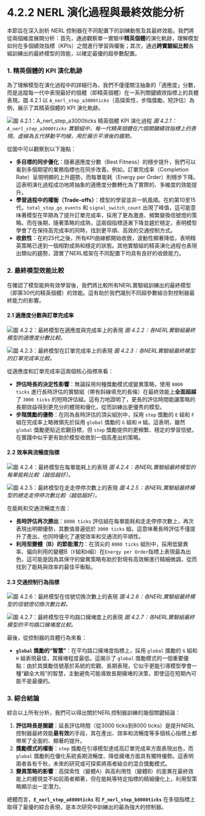 # 4.2.2 NERL 演化過程與最終效能分析

本節旨在深入剖析 NERL 控制器在不同配置下的訓練動態及其最終效能。我們將從兩個維度展開分析：首先，通過觀察單一實驗中**精英個體**的演化軌跡，理解模型如何在多個績效指標（KPIs）之間進行學習與權衡；其次，通過**跨實驗組比較**各組訓練出的最終模型的效能，以確定最優的超參數配置。

### 1. 精英個體的 KPI 演化軌跡

為了理解模型在演化過程中的詳細行為，我們不僅僅關注抽象的「適應度」分數，而是追蹤每一代中表現最好的個體（即精英個體）在一系列關鍵績效指標上的具體表現。圖 4.2.1 以 `A_nerl_step_a3000ticks`（高探索性，步階獎勵，短評估）為例，展示了其精英個體的 KPI 演化軌跡。

![圖 4.2.1：A_nerl_step_a3000ticks 精英個體 KPI 演化過程](analysis_results/NERL_Elite_KPI_Evolution_A_nerl_step_a3000ticks.png)
*圖 4.2.1：`A_nerl_step_a3000ticks` 實驗組中，每一代精英個體在六個關鍵績效指標上的表現。虛線為五代移動平均線，用於展示平滑後的趨勢。*

從圖中可以觀察到以下幾點：
*   **多目標的同步優化**：隨著適應度分數（Best Fitness）的穩步提升，我們可以看到多個期望的業務指標也在同步改善。例如，訂單完成率（Completion Rate）呈現明顯的上升趨勢，而每單能耗（Energy per Order）則穩步下降。這表明演化過程成功地將抽象的適應度分數轉化為了實際的、多維度的效能提升。
*   **學習過程中的權衡（Trade-offs）**：模型的學習並非一帆風順。在約第10至15代，`total_stop_go_events` 和 `signal_switch_count` 出現了峰值，這可能意味著模型在早期為了提升訂單完成率，採用了更為激進、頻繁變換信號燈的策略。而在後期，隨著策略的成熟，這兩個指標逐漸下降並趨於穩定，表明模型學會了在保持高完成率的同時，找到更平順、高效的交通控制方式。
*   **收斂性**：在約25代之後，所有KPI曲線都開始收斂，波動性顯著降低，表明精英策略已達到一個相對成熟和穩定的狀態。其他實驗組的精英演化過程也表現出類似的趨勢，證實了NERL框架在不同配置下均具有良好的收斂能力。

### 2. 最終模型效能比較

在確認了模型能夠有效學習後，我們將比較所有NERL實驗組訓練出的最終模型（即第30代的精英個體）的效能。這有助於我們識別不同超參數組合對控制器最終能力的影響。

#### 2.1 適應度分數與訂單完成率

![圖 4.2.2：最終模型在適應度與完成率上的表現](analysis_results/NERL_Final_Comparison_best_fitness.png)
*圖 4.2.2：各NERL實驗組最終模型的適應度分數比較。*

![圖 4.2.3：最終模型在訂單完成率上的表現](analysis_results/NERL_Final_Comparison_completion_rate.png)
*圖 4.2.3：各NERL實驗組最終模型的訂單完成率比較。*

從適應度和訂單完成率這兩個核心指標來看：
*   **評估時長的決定性影響**：無論採用何種獎勵模式或變異策略，使用 `8000 ticks` 進行長時評估的實驗組（帶有斜線填充的長條）在最終效能上**全面超越**了 `3000 ticks` 的短時評估組。這有力地證明了，更長的評估時間能讓策略的長期效益得到更充分的體現和優化，從而訓練出更優秀的模型。
*   **步階獎勵的優勢**：在同為長時評估的頂尖組別中，採用 `step` 獎勵的 `E` 組和 `F` 組在完成率上略微領先於採用 `global` 獎勵的 `G` 組和 `H` 組。這表明，雖然 `global` 獎勵更貼近宏觀目標，但 `step` 獎勵提供的更頻繁、穩定的學習信號，在實踐中似乎更有助於模型收斂到一個高產出的策略。

#### 2.2 效率與流暢度指標

![圖 4.2.4：最終模型在每單能耗上的表現](analysis_results/NERL_Final_Comparison_energy_per_order.png)
*圖 4.2.4：各NERL實驗組最終模型的每單能耗比較（越低越好）。*

![圖 4.2.5：最終模型在走走停停次數上的表現](analysis_results/NERL_Final_Comparison_total_stop_go_events.png)
*圖 4.2.5：各NERL實驗組最終模型的總走走停停次數比較（越低越好）。*

在能耗和交通流暢度方面：
*   **長時評估再次勝出**：`8000 ticks` 評估組在每單能耗和走走停停次數上，再次表現出明顯優勢，其數值普遍低於 `3000 ticks` 組。這意味著長時評估不僅提升了產出，也同時優化了運營效率和交通流的平順性。
*   **利用型變體（B）的節能潛力**：在頂尖的 `8000 ticks` 組別中，採用低變異率、偏向利用的變體B（`F`組和`H`組）在`Energy per Order`指標上表現最為出色。這可能是因為其保守的變異策略有助於對現有高效解進行精細微調，從而找到了能耗與效率的最佳平衡點。

#### 2.3 交通控制行為指標

![圖 4.2.6：最終模型在信號切換次數上的表現](analysis_results/NERL_Final_Comparison_signal_switch_count.png)
*圖 4.2.6：各NERL實驗組最終模型的信號燈切換次數比較。*

![圖 4.2.7：最終模型在平均路口擁堵度上的表現](analysis_results/NERL_Final_Comparison_avg_intersection_congestion.png)
*圖 4.2.7：各NERL實驗組最終模型的平均路口擁堵度比較。*

最後，從控制器的具體行為來看：
*   **`global` 獎勵的“智慧”**：在平均路口擁堵度指標上，採用 `global` 獎勵的 `G` 組和 `H` 組表現最佳，其擁堵程度最低。這揭示了 `global` 獎勵模式的一個重要優點：由於其獎勵信號基於系統的宏觀、長期表現，它似乎更能引導模型學會一種“顧全大局”的智慧，主動避免可能導致長期擁堵的決策，即使這在短期內可能不是最優的。

### 3. 綜合結論

綜合以上所有分析，我們可以得出關於NERL控制器訓練的幾個關鍵結論：
1.  **評估時長是關鍵**：延長評估時間（從3000 ticks到8000 ticks）是提升NERL控制器最終效能**最有效**的手段，其在產出、效率和流暢度等多個核心指標上都帶來了全面的、顯著的提升。
2.  **獎勵模式的權衡**：`step` 獎勵在引導模型達成高訂單完成率方面表現出色，而 `global` 獎勵則在優化系統長期流暢度、降低擁堵方面具有獨特優勢。這表明兩者各有千秋，未來的研究或可探索將兩者結合的混合獎勵模式。
3.  **變異策略的影響**：高探索性（變體A）與高利用性（變體B）的差異在最終效能上的體現並不如前兩者顯著，但在能耗等特定指標的精細優化上，利用型策略顯示出一定潛力。

總體而言，**`E_nerl_step_a8000ticks`** 和 **`F_nerl_step_b8000ticks`** 在多個指標上取得了最優的綜合表現，是本次研究中訓練出的最為強大的控制器。 